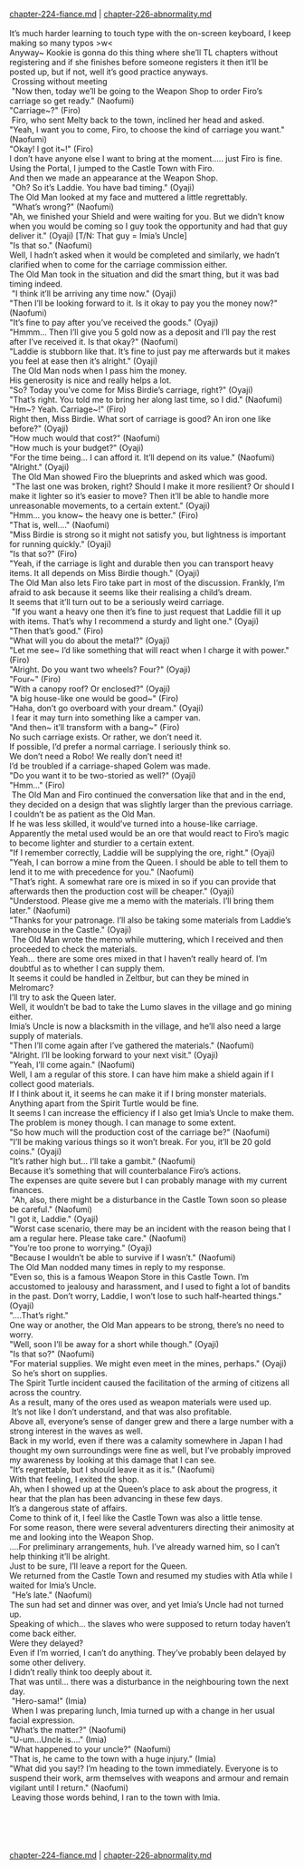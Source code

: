 [chapter-224-fiance.md](./chapter-224-fiance.md) | [chapter-226-abnormality.md](./chapter-226-abnormality.md) <br/>
<br/>
It’s much harder learning to touch type with the on-screen keyboard, I keep making so many typos >w<<br/>
Anyway~ Kookie is gonna do this thing where she’ll TL chapters without registering and if she finishes before someone registers it then it’ll be posted up, but if not, well it’s good practice anyways.<br/>
 Crossing without meeting<br/>
 "Now then, today we’ll be going to the Weapon Shop to order Firo’s carriage so get ready." (Naofumi)<br/>
"Carriage~?" (Firo)<br/>
 Firo, who sent Melty back to the town, inclined her head and asked.<br/>
"Yeah, I want you to come, Firo, to choose the kind of carriage you want." (Naofumi)<br/>
"Okay! I got it~!" (Firo)<br/>
I don’t have anyone else I want to bring at the moment….. just Firo is fine.<br/>
Using the Portal, I jumped to the Castle Town with Firo.<br/>
And then we made an appearance at the Weapon Shop.<br/>
 "Oh? So it’s Laddie. You have bad timing." (Oyaji)<br/>
The Old Man looked at my face and muttered a little regrettably.<br/>
 "What’s wrong?" (Naofumi)<br/>
"Ah, we finished your Shield and were waiting for you. But we didn’t know when you would be coming so I guy took the opportunity and had that guy deliver it." (Oyaji) [T/N: That guy = Imia’s Uncle]<br/>
"Is that so." (Naofumi)<br/>
Well, I hadn’t asked when it would be completed and similarly, we hadn’t clarified when to come for the carriage commission either.<br/>
The Old Man took in the situation and did the smart thing, but it was bad timing indeed.<br/>
 "I think it’ll be arriving any time now." (Oyaji)<br/>
"Then I’ll be looking forward to it. Is it okay to pay you the money now?" (Naofumi)<br/>
"It’s fine to pay after you’ve received the goods." (Oyaji)<br/>
"Hmmm… Then I’ll give you 5 gold now as a deposit and I’ll pay the rest after I’ve received it. Is that okay?" (Naofumi)<br/>
"Laddie is stubborn like that. It’s fine to just pay me afterwards but it makes you feel at ease then it’s alright." (Oyaji)<br/>
 The Old Man nods when I pass him the money.<br/>
His generosity is nice and really helps a lot.<br/>
"So? Today you’ve come for Miss Birdie’s carriage, right?" (Oyaji)<br/>
"That’s right. You told me to bring her along last time, so I did." (Naofumi)<br/>
"Hm~? Yeah. Carriage~!" (Firo)<br/>
Right then, Miss Birdie. What sort of carriage is good? An iron one like before?" (Oyaji)<br/>
"How much would that cost?" (Naofumi)<br/>
"How much is your budget?" (Oyaji)<br/>
"For the time being… I can afford it. It’ll depend on its value." (Naofumi)<br/>
"Alright." (Oyaji)<br/>
 The Old Man showed Firo the blueprints and asked which was good.<br/>
 "The last one was broken, right? Should I make it more resilient? Or should I make it lighter so it’s easier to move? Then it’ll be able to handle more unreasonable movements, to a certain extent." (Oyaji)<br/>
"Hmm… you know~ the heavy one is better." (Firo)<br/>
"That is, well…." (Naofumi)<br/>
"Miss Birdie is strong so it might not satisfy you, but lightness is important for running quickly." (Oyaji)<br/>
"Is that so?" (Firo)<br/>
"Yeah, if the carriage is light and durable then you can transport heavy items. It all depends on Miss Birdie though." (Oyaji)<br/>
The Old Man also lets Firo take part in most of the discussion. Frankly, I’m afraid to ask because it seems like their realising a child’s dream.<br/>
It seems that it’ll turn out to be a seriously weird carriage.<br/>
 "If you want a heavy one then it’s fine to just request that Laddie fill it up with items. That’s why I recommend a sturdy and light one." (Oyaji)<br/>
"Then that’s good." (Firo)<br/>
"What will you do about the metal?" (Oyaji)<br/>
"Let me see~ I’d like something that will react when I charge it with power." (Firo)<br/>
"Alright. Do you want two wheels? Four?" (Oyaji)<br/>
"Four~" (Firo)<br/>
"With a canopy roof? Or enclosed?" (Oyaji)<br/>
"A big house-like one would be good~" (Firo)<br/>
"Haha, don’t go overboard with your dream." (Oyaji)<br/>
 I fear it may turn into something like a camper van.<br/>
"And then~ it’ll transform with a bang~" (Firo)<br/>
No such carriage exists. Or rather, we don’t need it.<br/>
If possible, I’d prefer a normal carriage. I seriously think so.<br/>
We don’t need a Robo! We really don’t need it!<br/>
I’d be troubled if a carriage-shaped Golem was made.<br/>
"Do you want it to be two-storied as well?" (Oyaji)<br/>
"Hmm…" (Firo)<br/>
 The Old Man and Firo continued the conversation like that and in the end, they decided on a design that was slightly larger than the previous carriage.<br/>
I couldn’t be as patient as the Old Man.<br/>
If he was less skilled, it would’ve turned into a house-like carriage.<br/>
Apparently the metal used would be an ore that would react to Firo’s magic to become lighter and sturdier to a certain extent.<br/>
"If I remember correctly, Laddie will be supplying the ore, right." (Oyaji)<br/>
"Yeah, I can borrow a mine from the Queen. I should be able to tell them to lend it to me with precedence for you." (Naofumi)<br/>
"That’s right. A somewhat rare ore is mixed in so if you can provide that afterwards then the production cost will be cheaper." (Oyaji)<br/>
"Understood. Please give me a memo with the materials. I’ll bring them later." (Naofumi)<br/>
"Thanks for your patronage. I’ll also be taking some materials from Laddie’s warehouse in the Castle." (Oyaji)<br/>
 The Old Man wrote the memo while muttering, which I received and then proceeded to check the materials.<br/>
Yeah… there are some ores mixed in that I haven’t really heard of. I’m doubtful as to whether I can supply them.<br/>
It seems it could be handled in Zeltbur, but can they be mined in Melromarc?<br/>
I’ll try to ask the Queen later.<br/>
Well, it wouldn’t be bad to take the Lumo slaves in the village and go mining either.<br/>
Imia’s Uncle is now a blacksmith in the village, and he’ll also need a large supply of materials.<br/>
"Then I’ll come again after I’ve gathered the materials." (Naofumi)<br/>
"Alright. I’ll be looking forward to your next visit." (Oyaji)<br/>
"Yeah, I’ll come again." (Naofumi)<br/>
Well, I am a regular of this store. I can have him make a shield again if I collect good materials.<br/>
If I think about it, it seems he can make it if I bring monster materials.<br/>
Anything apart from the Spirit Turtle would be fine.<br/>
It seems I can increase the efficiency if I also get Imia’s Uncle to make them.<br/>
The problem is money though. I can manage to some extent.<br/>
"So how much will the production cost of the carriage be?" (Naofumi)<br/>
"I’ll be making various things so it won’t break. For you, it’ll be 20 gold coins." (Oyaji)<br/>
"It’s rather high but… I’ll take a gambit." (Naofumi)<br/>
Because it’s something that will counterbalance Firo’s actions.<br/>
The expenses are quite severe but I can probably manage with my current finances.<br/>
 "Ah, also, there might be a disturbance in the Castle Town soon so please be careful." (Naofumi)<br/>
"I got it, Laddie." (Oyaji)<br/>
"Worst case scenario, there may be an incident with the reason being that I am a regular here. Please take care." (Naofumi)<br/>
"You’re too prone to worrying." (Oyaji)<br/>
"Because I wouldn’t be able to survive if I wasn’t." (Naofumi)<br/>
The Old Man nodded many times in reply to my response.<br/>
"Even so, this is a famous Weapon Store in this Castle Town. I’m accustomed to jealousy and harassment, and I used to fight a lot of bandits in the past. Don’t worry, Laddie, I won’t lose to such half-hearted things." (Oyaji)<br/>
"….That’s right."<br/>
One way or another, the Old Man appears to be strong, there’s no need to worry.<br/>
"Well, soon I’ll be away for a short while though." (Oyaji)<br/>
"Is that so?" (Naofumi)<br/>
"For material supplies. We might even meet in the mines, perhaps." (Oyaji)<br/>
 So he’s short on supplies.<br/>
The Spirit Turtle incident caused the facilitation of the arming of citizens all across the country.<br/>
As a result, many of the ores used as weapon materials were used up.<br/>
 It’s not like I don’t understand, and that was also profitable.<br/>
Above all, everyone’s sense of danger grew and there a large number with a strong interest in the waves as well.<br/>
Back in my world, even if there was a calamity somewhere in Japan I had thought my own surroundings were fine as well, but I’ve probably improved my awareness by looking at this damage that I can see.<br/>
"It’s regrettable, but I should leave it as it is." (Naofumi)<br/>
With that feeling, I exited the shop.<br/>
Ah, when I showed up at the Queen’s place to ask about the progress, it hear that the plan has been advancing in these few days.<br/>
It’s a dangerous state of affairs.<br/>
Come to think of it, I feel like the Castle Town was also a little tense.<br/>
For some reason, there were several adventurers directing their animosity at me and looking into the Weapon Shop.<br/>
….For preliminary arrangements, huh. I’ve already warned him, so I can’t help thinking it’ll be alright.<br/>
Just to be sure, I’ll leave a report for the Queen.<br/>
We returned from the Castle Town and resumed my studies with Atla while I waited for Imia’s Uncle.<br/>
 "He’s late." (Naofumi)<br/>
The sun had set and dinner was over, and yet Imia’s Uncle had not turned up.<br/>
Speaking of which… the slaves who were supposed to return today haven’t come back either.<br/>
Were they delayed?<br/>
Even if I’m worried, I can’t do anything. They’ve probably been delayed by some other delivery.<br/>
I didn’t really think too deeply about it.<br/>
That was until… there was a disturbance in the neighbouring town the next day.<br/>
 "Hero-sama!" (Imia)<br/>
 When I was preparing lunch, Imia turned up with a change in her usual facial expression.<br/>
"What’s the matter?" (Naofumi)<br/>
"U-um…Uncle is…." (Imia)<br/>
"What happened to your uncle?" (Naofumi)<br/>
"That is, he came to the town with a huge injury." (Imia)<br/>
"What did you say!? I’m heading to the town immediately. Everyone is to suspend their work, arm themselves with weapons and armour and remain vigilant until I return." (Naofumi)<br/>
 Leaving those words behind, I ran to the town with Imia.<br/>
<br/>
<br/>
<br/>
<br/> <br/>
[chapter-224-fiance.md](./chapter-224-fiance.md) | [chapter-226-abnormality.md](./chapter-226-abnormality.md) <br/>

